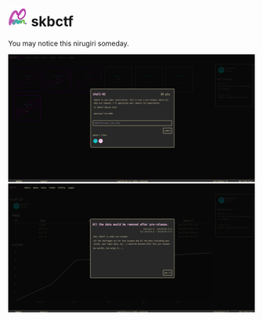 # <img src="/static/img/logo.png" width="40px"> skbctf

You may notice this nirugiri someday.

![log](/img/log/20210706-1.png)
![log](/img/log/20210706-2.png)

